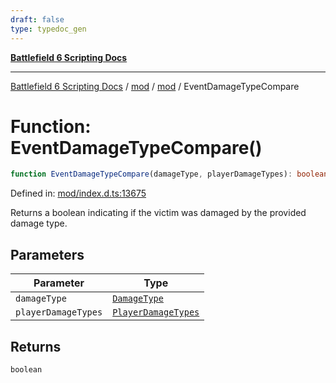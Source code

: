 ```yaml
---
draft: false
type: typedoc_gen
---
```


[**Battlefield 6 Scripting Docs**](../../../_index.md)

***

[Battlefield 6 Scripting Docs](../../../_index.md) / [mod](../../_index.md) / [mod](../_index.md) / EventDamageTypeCompare

# Function: EventDamageTypeCompare()

```ts
function EventDamageTypeCompare(damageType, playerDamageTypes): boolean;
```

Defined in: [mod/index.d.ts:13675](https://github.com/battlefield-portal-community/portal-docs/blob/6d87e21c5922a3efb03c634dbe98e5fe6e797672/generators/santiago/mod/index.d.ts#L13675)

Returns a boolean indicating if the victim was damaged by the provided damage type.

## Parameters

| Parameter | Type |
| ------ | ------ |
| `damageType` | [`DamageType`](../DamageType/_index.md) |
| `playerDamageTypes` | [`PlayerDamageTypes`](../PlayerDamageTypes/_index.md) |

## Returns

`boolean`
